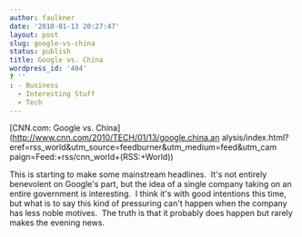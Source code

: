 ```yaml
---
author: faulkner
date: '2010-01-13 20:27:47'
layout: post
slug: google-vs-china
status: publish
title: Google vs. China
wordpress_id: '404'
? ''
: - Business
  - Interesting Stuff
  - Tech
---
```


[CNN.com: Google vs. China](http://www.cnn.com/2010/TECH/01/13/google.china.an
alysis/index.html?eref=rss_world&utm_source=feedburner&utm_medium=feed&utm_cam
paign=Feed:+rss/cnn_world+(RSS:+World))

This is starting to make some mainstream headlines.  It's not entirely
benevolent on Google's part, but the idea of a single company taking on an
entire government is interesting.  I think it's with good intentions this
time, but what is to say this kind of pressuring can't happen when the company
has less noble motives.  The truth is that it probably does happen but rarely
makes the evening news.

